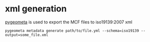 # xml generation

[pygeometa](https://geopython.github.io/pygeometa/tutorial/) is used to export the MCF files to iso19139:2007 xml

```
pygeometa metadata generate path/to/file.yml --schema=iso19139 --output=some_file.xml
```

